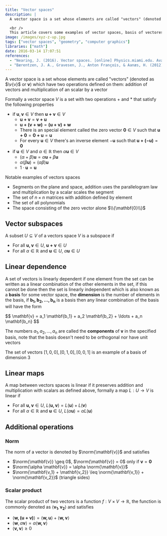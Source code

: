 ```yaml
---
title: "Vector spaces"
description: |
  A vector space is a set whose elements are called "vectors" (denoted as $\v{v}$ or $\mathbf{v}$) which have two operations defined on them: addition of vectors and multiplication of an scalar by a vector.

  <br />
  This article covers some examples of vector spaces, basis of vectores spaces and linear maps.
image: /images/xyz-z-up.jpg
tags: ["vector spaces", "geometry", "computer graphics"]
libraries: ["math"]
date: 2016-03-14 17:07:51
references:
  - "Nearing, J. (2016). Vector spaces. [online] Physics.miami.edu. Available at: http://www.physics.miami.edu/~nearing/mathmethods/vector_spaces.pdf [Accessed 15 Mar. 2016]."
  - "Bærentzen, J. A., Gravesen, J., Anton François, & Aanæs, H. (2012). Guide to computational geometry processing: foundations, algorithms, and methods. London: Springer."
---
```


A vector space is a set whose elements are called "vectors" (denoted as $\v{v}$ or $\mathbf{v}$) which have two operations defined on them: addition of vectors and multiplication of an scalar by a vector

Formally a vector space $V$ is a set with two operations $+$ and $*$ that satisfy the following properties

- if $\mathbf{u},\mathbf{v} \in V$ then $\mathbf{u + v} \in V$
  - $\mathbf{u + v} = \mathbf{v + u}$
  - $\mathbf{u + (v + w)} = \mathbf{(u + v) + w}$
  - There is an special element called the zero vector $\mathbf{0} \in V$ such that $\mathbf{u + 0} = \mathbf{0 + u} = \mathbf{u}$
  - For every $\mathbf{u} \in V$ there's an inverse element $-\mathbf{u}$ such that $\mathbf{u + (-u)} = \mathbf{0}$
- if $\mathbf{u} \in V$ and $\alpha \in \mathbb{R}$ then $\alpha\mathbf{u} \in V$
  - $(\alpha + \beta) \mathbf{u} = \alpha \mathbf{u} + \beta \mathbf{u}$
  - $\alpha (\beta \mathbf{u}) = (\alpha\beta) \mathbf{u}$
  - $1 \cdot \mathbf{u} = \mathbf{u}$

Notable examples of vectors spaces

- Segments on the plane and space, addition uses the parallelogram law and multiplication by a scalar scales the segment
- The set of $n \times n$ matrices with addition defined by element
- The set of all polynomials
- The space consisting of the zero vector alone $\\{\mathbf{0}\\}$

## Vector subspaces

A subset $U \subseteq V$ of a vectors space $V$ is a subspace if

- For all $\mathbf{u,v} \in U$, $\mathbf{u+v} \in U$
- For all $\alpha \in \mathbb{R}$ and $\mathbf{u} \in U$, $\alpha \mathbf{u} \in U$

## Linear dependence

A set of vectors is linearly dependent if one element from the set can be written as a linear combination of the other elements in the set, if this cannot be done then the set is linearly independent which is also known as a **basis** for some vector space, the **dimension** is the number of elements in the basis, if $\mathbf{b_1, b_2, \ldots, b_n}$ is a basis then any linear combination of the basis will have the form

<div>$$
\mathbf{v} = a_1 \mathbf{b_1} + a_2 \mathbf{b_2} + \ldots + a_n \mathbf{b_n}
$$</div>

The numbers $a_1, a_2, \ldots, a_n$ are called the **components** of $\mathbf{v}$ in the specified basis, note that the basis doesn't need to be orthogonal nor have unit vectors

The set of vectors $[1,0,0], [0,1,0], [0,0,1]$ is an example of a basis of dimension 3

## Linear maps

A map between vectors spaces is linear if it preserves addition and multiplication with scalars as defined above, formally a map $L: U \rightarrow V$ is linear if

- For all $\mathbf{u,v} \in U$, $L(\mathbf{u,v}) = L(\mathbf{u}) + L(\mathbf{v})$
- For all $\alpha \in \mathbb{R}$ and $\mathbf{u} \in U$, $L(\alpha \mathbf{u}) = \alpha L(\mathbf{u})$

## Additional operations

### Norm

The norm of a vector is denoted by $\norm{\mathbf{v}}$ and satisfies

- $\norm{\mathbf{v}} \geq 0$, $\norm{\mathbf{v}} = 0$ only if $\mathbf{v} = \mathbf{0}$
- $\norm{\alpha \mathbf{v}} = \alpha \norm{\mathbf{v}}$
- $\norm{\mathbf{v_1} + \mathbf{v_2}} \leq \norm{\mathbf{v_1}} + \norm{\mathbf{v_2}}$ (triangle sides)

### Scalar product

The scalar product of two vectors is a function $f: V \times V \rightarrow \mathbb{R}$, the function is commonly denoted as $\left \langle \mathbf{v_1}, \mathbf{v_2} \right \rangle$ and satisfies

- $\left \langle \mathbf{w, (u + v)} \right \rangle = \left \langle \mathbf{w,u} \right \rangle + \left \langle \mathbf{w,v} \right \rangle$
- $\left \langle \mathbf{w},\alpha \mathbf{v} \right \rangle = \alpha \left \langle \mathbf{w,v} \right \rangle$
- $\left \langle \mathbf{v,v} \right \rangle \geq 0$

